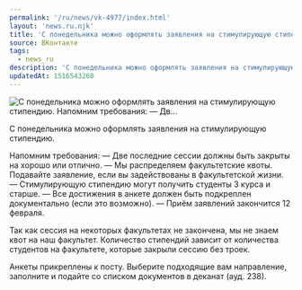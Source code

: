 ```yaml
---
permalink: '/ru/news/vk-4977/index.html'
layout: 'news.ru.njk'
title: 'С понедельника можно оформлять заявления на стимулирующую стипендию. Напомним требования: — Дв'
source: ВКонтакте
tags:
  - news_ru
description: 'С понедельника можно оформлять заявления на стимулирующую стипендию. Напомним требования: — Дв…'
updatedAt: 1516543260
---
```

![С понедельника можно оформлять заявления на стимулирующую стипендию. Напомним требования: — Дв…](https://sun9-45.userapi.com/impf/c830109/v830109500/4e72c/sa0ymrFPu4c.jpg?size=1280x800&quality=96&proxy=1&sign=f95c9d7c06d5c991075d6e4f57aebcb4&c_uniq_tag=YTHly69T0sIpxQU0PGDdp_Gza0DOmPnTHJPIFQAkE8E&type=album)

С понедельника можно оформлять заявления на стимулирующую стипендию.

Напомним требования:
— Две последние сессии должны быть закрыты на хорошо или отлично.
— Мы распределяем факультетские квоты. Подавайте заявление, если вы задействованы в факультетской жизни.
— Стимулирующую стипендию могут получить студенты 3 курса и старше.
— Все достижения в анкете должен быть подкреплен документально (если это возможно).
— Приём заявлений закончится 12 февраля.

Так как сессия на некоторых факультетах не закончена, мы не знаем квот на наш факультет. Количество стипендий зависит от количества студентов на факультете, которые закрыли сессию без троек.

Анкеты прикреплены к посту. Выберите подходящие вам направление, заполните и подайте со списком документов в деканат (ауд. 238).
